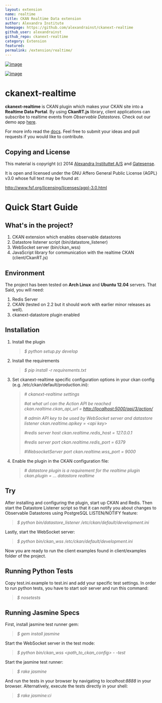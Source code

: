 ```yaml
---
layout: extension
name: realtime
title: CKAN Realtime Data extension
author: Alexandra Institute
homepage: https://github.com/alexandrainst/ckanext-realtime
github_user: alexandrainst
github_repo: ckanext-realtime
category: Extension
featured: 
permalink: /extension/realtime/
---
```



[![image](https://travis-ci.org/alexandrainst/ckanext-realtime.png?branch=master)](https://travis-ci.org/alexandrainst/ckanext-realtime)

[![image](https://coveralls.io/repos/alexandrainst/ckanext-realtime/badge.png)](https://coveralls.io/r/alexandrainst/ckanext-realtime)

ckanext-realtime
================

**ckanext-realtime** is CKAN plugin which makes your CKAN site into a **Realtime Data Portal**. By using **CkanRT.js** library, client applications can subscribe to realtime events from *Observable Datastores*. Check out our demo app [here](http://gatesense.com/realtime/examples/ex2/).

For more info read the [docs](http://alexandrainst.github.io/ckanext-realtime/). Feel free to submit your ideas and pull requests if you would like to contribute.

Copying and License
-------------------

This material is copyright (c) 2014 [Alexandra Instituttet A/S](http://www.alexandra.dk/uk/pages/default.aspx) and [Gatesense](http://www.gatesense.com).

It is open and licensed under the GNU Affero General Public License (AGPL) v3.0 whose full text may be found at:

<http://www.fsf.org/licensing/licenses/agpl-3.0.html>

Quick Start Guide
=================

What's in the project?
----------------------

1.  CKAN extension which enables observable datastores
2.  Datastore listener script (bin/datastore\_listener)
3.  WebSocket server (bin/ckan\_wss)
4.  JavaScript library for communication with the realtime CKAN (client/CkanRT.js)

Environment
-----------

The project has been tested on **Arch Linux** and **Ubuntu 12.04** servers. That Said, you will need:

1.  Redis Server
2.  CKAN (tested on 2.2 but it should work with earlier minor releases as well).
3.  ckanext-datastore plugin enabled

Installation
------------

1.  Install the plugin

    > *$ python setup.py develop*

2.  Install the requirements

    > *$ pip install -r requirements.txt*

3.  Set ckanext-realtime specific configuration options in your ckan config (e.g. /etc/ckan/default/production.ini):

    > *\# ckanext-realtime settings*
    >
    > *\#at what url can the Action API be reached*
    > *ckan.realtime.ckan\_api\_url = <http://localhost:5000/api/3/action/>*
    >
    > *\# admin API key to be used by WebSocket server and datastore listener*
    > *ckan.realtime.apikey = \<api key\>*
    >
    > *\#redis server host*
    > *ckan.realtime.redis\_host = 127.0.0.1*
    >
    > *\#redis server port*
    > *ckan.realtime.redis\_port = 6379*
    >
    > *\#WebsocketServer port*
    > *ckan.realtime.wss\_port = 9000*

4.  Enable the plugin in the CKAN configuration file:

    > *\# datastore plugin is a requirement for the realtime plugin*
    > *ckan.plugin = ... datastore realtime*

Try
---

After installing and configuring the plugin, start up CKAN and Redis. Then start the Datastore Listener script so that it can notify you about changes to Observable Datastores using PostgreSQL LISTEN/NOTIFY feature:

> *$ python bin/datastore\_listener /etc/ckan/default/development.ini*

Lastly, start the WebSocket server:

> *$ python bin/ckan\_wss /etc/ckan/default/development.ini*

Now you are ready to run the client examples found in client/examples folder of the project.

Running Python Tests
--------------------

Copy test.ini.example to test.ini and add your specific test settings. In order to run python tests, you have to start solr server and run this command:

> *$ nosetests*

Running Jasmine Specs
---------------------

First, install jasmine test runner gem:

> *$ gem install jasmine*

Start the WebSocket server in the test mode:

> *$ python bin/ckan\_wss \<path\_to\_ckan\_config\> - -test*

Start the jasmine test runner:

> *$ rake jasmine*

And run the tests in your browser by navigating to *localhost:8888* in your browser. Alternatively, execute the tests directly in your shell:

> *$ rake jasmine:ci*

